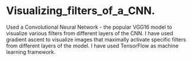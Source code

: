 # Visualizing_filters_of_a_CNN.
Used a Convolutional Neural Network - the popular VGG16 model to visualize various filters from different layers of the CNN. I have used gradient ascent to visualize images that maximally activate specific filters from different layers of the model.
I have used TensorFlow as machine learning framework.
